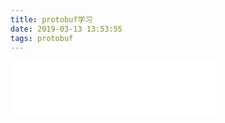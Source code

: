 ```yaml
---
title: protobuf学习
date: 2019-03-13 13:53:55
tags: protobuf
---
```


<iframe frameborder="no" border="0" marginwidth="0" marginheight="0" width=330 height=86 src="//music.163.com/outchain/player?type=2&id=525930084&auto=1&height=66"></iframe>